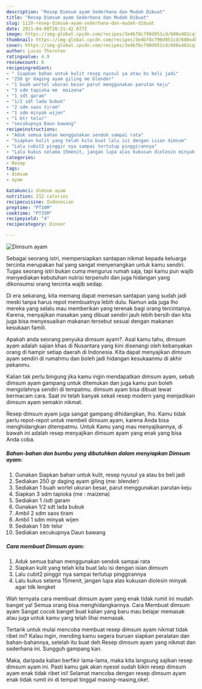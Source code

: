 ```yaml
---
description: "Resep Dimsum ayam Sederhana dan Mudah Dibuat"
title: "Resep Dimsum ayam Sederhana dan Mudah Dibuat"
slug: 1120-resep-dimsum-ayam-sederhana-dan-mudah-dibuat
date: 2021-04-08T20:21:42.077Z
image: https://img-global.cpcdn.com/recipes/3e4bf8c790d951cd/680x482cq70/dimsum-ayam-foto-resep-utama.jpg
thumbnail: https://img-global.cpcdn.com/recipes/3e4bf8c790d951cd/680x482cq70/dimsum-ayam-foto-resep-utama.jpg
cover: https://img-global.cpcdn.com/recipes/3e4bf8c790d951cd/680x482cq70/dimsum-ayam-foto-resep-utama.jpg
author: Lucas Thornton
ratingvalue: 4.9
reviewcount: 8
recipeingredient:
- " Siapkan bahan untuk kulit resep nyusul ya atau bs beli jadi"
- "250 gr daging ayam giling me blender"
- "1 buah wortel ukuran besar parut menggunakan parutan keju"
- "3 sdm tapioka me  maizena"
- "1 sdt garam"
- "1/2 sdt lada bubuk"
- "2 sdm saos tiram"
- "1 sdm minyak wijen"
- "1 btr telur"
- "secukupnya Daun bawang"
recipeinstructions:
- "Aduk semua bahan menggunakan sendok sampai rata"
- "Siapkan kulit yang telah kita buat lalu isi dengan isian dimsum"
- "Lalu cubit2 pinggir nya sampai tertutup pinggirannya"
- "Lalu kukus selama 15menit, jangan lupa alas kukusan diolesin minyak agar tdk lengket"
categories:
- Resep
tags:
- dimsum
- ayam

katakunci: dimsum ayam 
nutrition: 212 calories
recipecuisine: Indonesian
preptime: "PT10M"
cooktime: "PT35M"
recipeyield: "4"
recipecategory: Dinner

---
```



![Dimsum ayam](https://img-global.cpcdn.com/recipes/3e4bf8c790d951cd/680x482cq70/dimsum-ayam-foto-resep-utama.jpg)

Sebagai seorang istri, mempersiapkan santapan nikmat kepada keluarga tercinta merupakan hal yang sangat menyenangkan untuk kamu sendiri. Tugas seorang istri bukan cuma mengurus rumah saja, tapi kamu pun wajib menyediakan kebutuhan nutrisi terpenuhi dan juga hidangan yang dikonsumsi orang tercinta wajib sedap.

Di era  sekarang, kita memang dapat memesan santapan yang sudah jadi meski tanpa harus repot membuatnya lebih dulu. Namun ada juga lho mereka yang selalu mau memberikan yang terenak bagi orang tercintanya. Karena, menyajikan masakan yang dibuat sendiri jauh lebih bersih dan kita juga bisa menyesuaikan makanan tersebut sesuai dengan makanan kesukaan famili. 



Apakah anda seorang penyuka dimsum ayam?. Asal kamu tahu, dimsum ayam adalah sajian khas di Nusantara yang kini disenangi oleh kebanyakan orang di hampir setiap daerah di Indonesia. Kita dapat menyajikan dimsum ayam sendiri di rumahmu dan boleh jadi hidangan kesukaanmu di akhir pekanmu.

Kalian tak perlu bingung jika kamu ingin mendapatkan dimsum ayam, sebab dimsum ayam gampang untuk ditemukan dan juga kamu pun boleh mengolahnya sendiri di tempatmu. dimsum ayam bisa dibuat lewat bermacam cara. Saat ini telah banyak sekali resep modern yang menjadikan dimsum ayam semakin nikmat.

Resep dimsum ayam juga sangat gampang dihidangkan, lho. Kamu tidak perlu repot-repot untuk membeli dimsum ayam, karena Anda bisa menghidangkan ditempatmu. Untuk Kamu yang mau menyajikannya, di bawah ini adalah resep menyajikan dimsum ayam yang enak yang bisa Anda coba.

<!--inarticleads1-->

##### Bahan-bahan dan bumbu yang dibutuhkan dalam menyiapkan Dimsum ayam:

1. Gunakan  Siapkan bahan untuk kulit, resep nyusul ya atau bs beli jadi
1. Sediakan 250 gr daging ayam giling (me: blender)
1. Sediakan 1 buah wortel ukuran besar, parut menggunakan parutan keju
1. Siapkan 3 sdm tapioka (me : maizena)
1. Sediakan 1 /sdt garam
1. Gunakan 1/2 sdt lada bubuk
1. Ambil 2 sdm saos tiram
1. Ambil 1 sdm minyak wijen
1. Sediakan 1 btr telur
1. Sediakan secukupnya Daun bawang




<!--inarticleads2-->

##### Cara membuat Dimsum ayam:

1. Aduk semua bahan menggunakan sendok sampai rata
1. Siapkan kulit yang telah kita buat lalu isi dengan isian dimsum
1. Lalu cubit2 pinggir nya sampai tertutup pinggirannya
1. Lalu kukus selama 15menit, jangan lupa alas kukusan diolesin minyak agar tdk lengket




Wah ternyata cara membuat dimsum ayam yang enak tidak rumit ini mudah banget ya! Semua orang bisa menghidangkannya. Cara Membuat dimsum ayam Sangat cocok banget buat kalian yang baru mau belajar memasak atau juga untuk kamu yang telah lihai memasak.

Tertarik untuk mulai mencoba membuat resep dimsum ayam nikmat tidak ribet ini? Kalau ingin, mending kamu segera buruan siapkan peralatan dan bahan-bahannya, setelah itu buat deh Resep dimsum ayam yang nikmat dan sederhana ini. Sungguh gampang kan. 

Maka, daripada kalian berfikir lama-lama, maka kita langsung sajikan resep dimsum ayam ini. Pasti kamu gak akan nyesel sudah bikin resep dimsum ayam enak tidak ribet ini! Selamat mencoba dengan resep dimsum ayam enak tidak rumit ini di tempat tinggal masing-masing,oke!.

